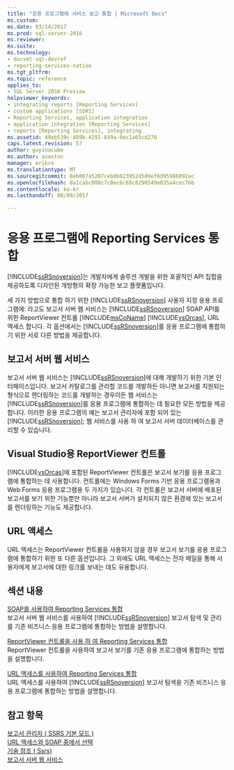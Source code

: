 ```yaml
---
title: "응용 프로그램에 서비스 보고 통합 | Microsoft Docs"
ms.custom: 
ms.date: 03/14/2017
ms.prod: sql-server-2016
ms.reviewer: 
ms.suite: 
ms.technology:
- docset-sql-devref
- reporting-services-native
ms.tgt_pltfrm: 
ms.topic: reference
applies_to:
- SQL Server 2016 Preview
helpviewer_keywords:
- integrating reports [Reporting Services]
- custom applications [SSRS]
- Reporting Services, application integration
- application integration [Reporting Services]
- reports [Reporting Services], integrating
ms.assetid: 49eb539c-d89b-4291-839a-0ec1a65cd270
caps.latest.revision: 57
author: guyinacube
ms.author: asaxton
manager: erikre
ms.translationtype: MT
ms.sourcegitcommit: 0eb007a5207ceb0b023952d5d9ef6d95986092ac
ms.openlocfilehash: 8a1cabc088c7c0ec6c69c8290549e035a4cec7bb
ms.contentlocale: ko-kr
ms.lasthandoff: 08/09/2017

---
```

# <a name="integrating-reporting-services-into-applications"></a>응용 프로그램에 Reporting Services 통합
  [!INCLUDE[ssRSnoversion](../../includes/ssrsnoversion-md.md)]는 개발자에게 솔루션 개발을 위한 포괄적인 API 집합을 제공하도록 디자인된 개방형의 확장 가능한 보고 플랫폼입니다.  
  
 세 가지 방법으로 통합 하기 위한 [!INCLUDE[ssRSnoversion](../../includes/ssrsnoversion-md.md)] 사용자 지정 응용 프로그램에: 라고도 보고서 서버 웹 서비스는 [!INCLUDE[ssRSnoversion](../../includes/ssrsnoversion-md.md)] SOAP API를 위한 ReportViewer 컨트롤 [!INCLUDE[msCoName](../../includes/msconame-md.md)] [!INCLUDE[vsOrcas](../../includes/vsorcas-md.md)], URL 액세스 합니다. 각 옵션에서는 [!INCLUDE[ssRSnoversion](../../includes/ssrsnoversion-md.md)]를 응용 프로그램에 통합하기 위한 서로 다른 방법을 제공합니다.  
  
## <a name="report-server-web-service"></a>보고서 서버 웹 서비스  
 보고서 서버 웹 서비스는 [!INCLUDE[ssRSnoversion](../../includes/ssrsnoversion-md.md)]에 대해 개발하기 위한 기본 인터페이스입니다. 보고서 카탈로그를 관리할 코드를 개발하든 아니면 보고서를 지원되는 형식으로 렌더링하는 코드를 개발하는 경우이든 웹 서비스는 [!INCLUDE[ssRSnoversion](../../includes/ssrsnoversion-md.md)]를 응용 프로그램에 통합하는 데 필요한 모든 방법을 제공합니다. 이러한 응용 프로그램의 예는 보고서 관리자에 포함 되어 있는 [!INCLUDE[ssRSnoversion](../../includes/ssrsnoversion-md.md)]; 웹 서비스를 사용 하 여 보고서 서버 데이터베이스를 관리할 수 있습니다.  
  
## <a name="reportviewer-controls-for-visual-studio"></a>Visual Studio용 ReportViewer 컨트롤  
 [!INCLUDE[vsOrcas](../../includes/vsorcas-md.md)]에 포함된 ReportViewer 컨트롤은 보고서 보기를 응용 프로그램에 통합하는 데 사용합니다. 컨트롤에는 Windows Forms 기반 응용 프로그램용과 Web Forms 응용 프로그램용 두 가지가 있습니다. 각 컨트롤은 보고서 서버에 배포된 보고서를 보기 위한 기능뿐만 아니라 보고서 서버가 설치되지 않은 환경에 있는 보고서를 렌더링하는 기능도 제공합니다.  
  
## <a name="url-access"></a>URL 액세스  
 URL 액세스는 ReportViewer 컨트롤을 사용하지 않을 경우 보고서 보기를 응용 프로그램에 통합하기 위한 또 다른 옵션입니다. 그 외에도 URL 액세스는 전자 메일을 통해 사용자에게 보고서에 대한 링크를 보내는 데도 유용합니다.  
  
## <a name="in-this-section"></a>섹션 내용  
 [SOAP를 사용하여 Reporting Services 통합](../../reporting-services/application-integration/integrating-reporting-services-using-soap.md)  
 보고서 서버 웹 서비스를 사용하여 [!INCLUDE[ssRSnoversion](../../includes/ssrsnoversion-md.md)] 보고서 탐색 및 관리를 기존 비즈니스 응용 프로그램에 통합하는 방법을 설명합니다.  
  
 [ReportViewer 컨트롤을 사용 하 여 Reporting Services 통합](../../reporting-services/application-integration/integrating-reporting-services-using-reportviewer-controls.md)  
 ReportViewer 컨트롤을 사용하여 보고서 보기를 기존 응용 프로그램에 통합하는 방법을 설명합니다.  
  
 [URL 액세스를 사용하여 Reporting Services 통합](../../reporting-services/application-integration/integrating-reporting-services-using-url-access.md)  
 URL 액세스를 사용하여 [!INCLUDE[ssRSnoversion](../../includes/ssrsnoversion-md.md)] 보고서 탐색을 기존 비즈니스 응용 프로그램에 통합하는 방법을 설명합니다.  
  
## <a name="see-also"></a>참고 항목  
 [보고서 관리자 &#40; SSRS 기본 모드 &#41;](http://msdn.microsoft.com/library/80949f9d-58f5-48e3-9342-9e9bf4e57896)   
 [URL 액세스와 SOAP 중에서 선택](../../reporting-services/application-integration/choosing-between-url-access-and-soap.md)   
 [기술 참조 &#40; Ssrs&#41;](../../reporting-services/technical-reference-ssrs.md)   
 [보고서 서버 웹 서비스](../../reporting-services/report-server-web-service/report-server-web-service.md)  
  
  
